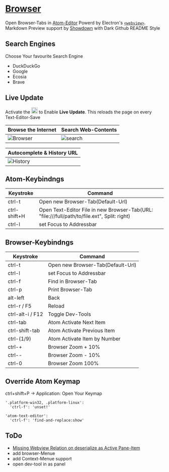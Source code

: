 # [Browser](https://github.com/hairokuma/browser)

Open Browser-Tabs in [Atom-Editor](https://atom.io/) Powerd by Electron's [`<webview>`](https://www.electronjs.org/de/docs/latest/api/webview-tag).
Markdown Preview support by [Showdown](https://github.com/showdownjs/showdown) with Dark Github README Style

## Search Engines
Choose Your favourite Search Engine
- DuckDuckGo
- Google
- Ecosia
- Brave

## Live Update
Activate the <img alt="Eye" width="20px" src="https://user-images.githubusercontent.com/73652611/151678421-c64d315a-dc44-4ffc-be9c-cee90c635065.svg" /> to Enable **Live Update**. This reloads the page on every Text-Editor-Save

|Browse the Internet|Search Web-Contents|
|--|--|
|![Browser](https://user-images.githubusercontent.com/73652611/151677278-6a7919da-32a6-43e5-bd8e-971b577b1120.png)|![search](https://user-images.githubusercontent.com/73652611/151677522-41adbf74-f97a-4c78-882a-b1136328c4b8.png)|

|Autocomplete & History URL|
|--|
|![History](https://user-images.githubusercontent.com/73652611/151677791-2af4e4a3-e795-4a4b-b0bd-2c955416bace.png)|

## Atom-Keybindngs
|Keystroke|Command|
|--|--|
|ctrl-t|Open new Browser-Tab(Default-Url)|
|ctrl-shift+H|Open Text-Editor File in new Browser-Tab(URL: "file:///full/path/to/file.ext", Split: right)|
|ctrl-l|set Focus to Addressbar|
## Browser-Keybindngs
|Keystroke|Command|
|--|--|
|ctrl-t|Open new Browser-Tab(Default-Url)|
|ctrl-l|set Focus to Addressbar|
|ctrl-f|Find in Browser-Tab|
|ctrl-p|Print Browser-Tab|
|alt-left|Back|
|ctrl-r / F5|Reload|
|ctrl-alt-i / F12|Toggle Dev-Tools|
|ctrl-tab|Atom Activate Next Item|
|ctrl-shift-tab|Atom Activate Previous Item|
|ctrl-(1/9)|Atom Activate Item by Number|
|ctrl-+|Browser Zoom + 10%|
|ctrl--|Browser Zoom - 10%|
|ctrl-0|Browser Zoom 100%|



## Override Atom Keymap
ctrl+shift+P -> Application: Open Your Keymap

```
'.platform-win32, .platform-linux':
  'ctrl-f': 'unset!'

'atom-text-editor':
  'ctrl-f': 'find-and-replace:show'
```
<!--
'body .native-key-bindings':
  'alt-down': 'window:focus-pane-below'
  'alt-left': 'window:focus-pane-on-left'
  'alt-right': 'window:focus-pane-on-right'
  'alt-up': 'window:focus-pane-above'

  'alt-shift-right': 'move-tab-or-split:right'
  'alt-shift-left': 'move-tab-or-split:left'
  'alt-shift-down': 'move-tab-or-split:down'
  'alt-shift-up': 'move-tab-or-split:up'
-->

## ToDo
- [Missing Webview Relation on deserialize as Active Pane-Item](https://github.com/hairokuma/browser/issues/1)
- add browser-Menue
- add Context-Menue support
- open dev-tool in as panel
